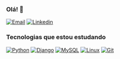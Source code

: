 ### Olá!  👋

<!-- ![Jerberth Rocha's GitHub stats](https://github-readme-stats.vercel.app/api?username=JerberthRocha&show_icons=true&theme=dark)
[![Top Langs](https://github-readme-stats.vercel.app/api/top-langs/?username=JerberthRocha&layout=compact)](https://github.com/JerberthRocha/github-readme-stats)
[![Top Langs](https://github-readme-stats.vercel.app/api/top-langs/?username=JerberthRocha&langs_count=8)](https://github.com/JerberthRocha/github-readme-stats) -->

<!--[![Email](https://img.shields.io/badge/jerberthsilva@gmail.com-D14836??style=for-the-badge&logo=gmail&logoColor=white)](https://github.com/JerberthRocha)-->

[![Email](https://img.shields.io/badge/jerberthrs@gmail.com-F40101??style=for-the-badge&logo=gmail&logoColor=white)](mailto:jerberthrs@gmail.com)
[![Linkedin](https://img.shields.io/badge/LinkedIn-0077B5??style=for-the-badge&logo=linkedin&logoColor=white)](https://www.linkedin.com/in/jerberth-rocha/)

<!--
- DOIS PONTOS DE INTERROGAÇÃO (F40101??) = LETRAS MINÚSCULAS
- UM PONTO DE INTERROGAÇÃO (F40101?) = LETRAS MAIÚSCULAS
-->

### Tecnologias que estou estudando

[![Python](https://img.shields.io/badge/Python-14354C?style=for-the-badge&logo=python&logoColor=white)](https://github.com/JerberthRocha)
[![Django](https://img.shields.io/badge/Django-092E20?style=for-the-badge&logo=django&logoColor=white)](https://github.com/JerberthRocha)
[![MySQL](https://img.shields.io/badge/MySQL-005C84?style=for-the-badge&logo=mysql&logoColor=white)](https://github.com/JerberthRocha)
[![Linux](https://img.shields.io/badge/Linux-FCC624?style=for-the-badge&logo=linux&logoColor=black)](https://github.com/JerberthRocha)
[![Git](https://img.shields.io/badge/GIT-E44C30?style=for-the-badge&logo=git&logoColor=white)](https://github.com/JerberthRocha)

<!-- 
### Artigos
- [Estudo Framework Scrapy](https://scrapy.org/)</br>
- [Ciência da Computação](https://scrapy.org/)</br>
- [Estudo Framework Scrapy](https://scrapy.org/)</br> -->
